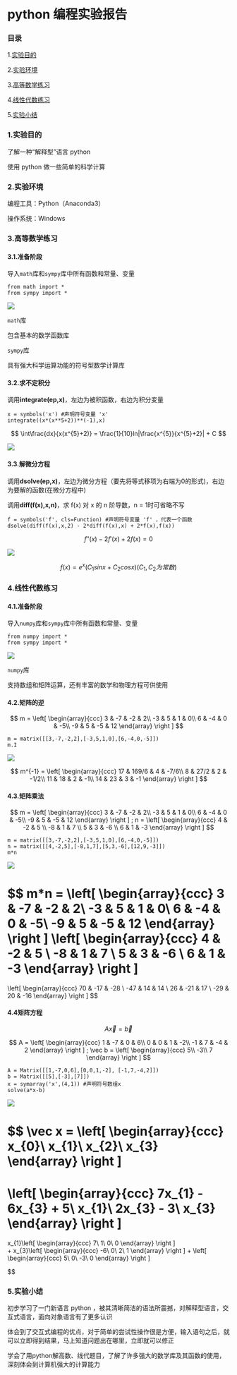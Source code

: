 # python 编程实验报告

### 目录

1.[实验目的](#实验目的)

2.[实验环境](#实验环境)

3.[高等数学练习](#高等数学练习)

4.[线性代数练习](#线性代数练习)

5.[实验小结](#实验小结)

### 1.实验目的

了解一种“解释型”语言 python

使用 python 做一些简单的科学计算

### 2.实验环境

编程工具：Python（Anaconda3）

操作系统：Windows

### 3.高等数学练习

#### 3.1.准备阶段

导入`math`库和`sympy`库中所有函数和常量、变量

```
from math import *
from sympy import *
```

![](http://m.qpic.cn/psb?/V10TtYkp2MvHv1/kk0vARdFA6jEZxzX38CQe8ma*EH4s3fYmbBKOHrqaAg!/b/dFQBAAAAAAAA&bo=yASqAQAAAAARF0c!&rf=viewer_4)

`math`库

包含基本的数学函数库

`sympy`库

具有强大科学运算功能的符号型数学计算库

#### 3.2.求不定积分

调用**integrate(ep,x)**，左边为被积函数，右边为积分变量

```
x = symbols('x') #声明符号变量 'x'
integrate((x*(x**5+2))**(-1),x) 
```

$$ \int\frac{dx}{x(x^{5}+2)} = \frac{1}{10}ln|\frac{x^{5}}{x^{5}+2}| + C $$

![](http://m.qpic.cn/psb?/V10TtYkp2MvHv1/ychHpkndakWxgHUpZC1PkssGEOGC9Xyw8Om0R43lKco!/b/dD4BAAAAAAAA&bo=wwSsAQAAAAARF0o!&rf=viewer_4)


#### 3.3.解微分方程

调用**dsolve(ep,x)**，左边为微分方程（要先将等式移项为右端为0的形式)，右边为要解的函数(在微分方程中)

调用**diff(f(x),x,n)**，求 f(x) 对 x 的 n 阶导数，n = 1时可省略不写

```
f = symbols('f', cls=Function) #声明符号变量 'f' ，代表一个函数
dsolve(diff(f(x),x,2) - 2*diff(f(x),x) + 2*f(x),f(x))
```

$$ f''(x) - 2f'(x) + 2f(x) = 0 $$

![](http://m.qpic.cn/psb?/V10TtYkp2MvHv1/ZTMpcJLYShCI56VDtBqQHXKr3otMkWQo0q8zMVs*IyI!/b/dFQBAAAAAAAA&bo=xwSTAQAAAAARF3E!&rf=viewer_4)

$$ f(x) = e^{x}(C_{1}sinx + C_{2}cosx) (C_{1},C_{2}为常数) $$

### 4.线性代数练习

#### 4.1.准备阶段

导入`numpy`库和`sympy`库中所有函数和常量、变量

```
from numpy import *
from sympy import *
```

![](http://m.qpic.cn/psb?/V10TtYkp2MvHv1/Bc3QwhrCwZugDrZqL565hRG5DndppFJ9ZJQC0cYtuUU!/b/dFMBAAAAAAAA&bo=xQRWAQAAAAARB6Y!&rf=viewer_4)

`numpy`库

支持数组和矩阵运算，还有丰富的数学和物理方程可供使用

#### 4.2.矩阵的逆

$$ m = \left[ \begin{array}{ccc}
3 & -7 & -2 & 2\\
-3 & 5 & 1 & 0\\
6 & -4 & 0 & -5\\
-9 & 5 & -5 & 12
\end{array} 
\right ] $$

```
m = matrix([[3,-7,-2,2],[-3,5,1,0],[6,-4,0,-5]])
m.I
```

![](http://m.qpic.cn/psb?/V10TtYkp2MvHv1/u*Ue1vxnVTfKNGHYSV3FXdlWkXoxzxdyYDnT67l2Rig!/b/dFMBAAAAAAAA&bo=yQSnAQAAAAARF0s!&rf=viewer_4)

$$ m^{-1} = \left[ \begin{array}{ccc}
17 & 169/6 & 4 & -7/6\\
8 & 27/2 & 2 & -1/2\\
11 & 18 & 2 & -1\\
14 & 23 & 3 & -1
\end{array} 
\right ] $$

#### 4.3.矩阵乘法

$$ m = \left[ \begin{array}{ccc}
3 & -7 & -2 & 2\\
-3 & 5 & 1 & 0\\
6 & -4 & 0 & -5\\
-9 & 5 & -5 & 12
\end{array} 
\right ] 
;
 n = \left[ \begin{array}{ccc}
4 & -2 & 5 \\
-8 & 1 & 7 \\
5 & 3 & -6 \\
6 & 1 & -3 
\end{array} 
\right ] $$

```
m = matrix([[3,-7,-2,2],[-3,5,1,0],[6,-4,0,-5]])
n = matrix([[4,-2,5],[-8,1,7],[5,3,-6],[12,9,-3]])
m*n
```

![](http://m.qpic.cn/psb?/V10TtYkp2MvHv1/1lYdPrpRsoh6ip2lXlKNK9vkAHMMTulQ3g7iQ.nh3uY!/b/dDEBAAAAAAAA&bo=xwQMAgAAAAARF.0!&rf=viewer_4)

$$ m*n = \left[ \begin{array}{ccc}
3 & -7 & -2 & 2\\
-3 & 5 & 1 & 0\\
6 & -4 & 0 & -5\\
-9 & 5 & -5 & 12
\end{array} 
\right ] 
\left[ \begin{array}{ccc}
4 & -2 & 5 \\
-8 & 1 & 7 \\
5 & 3 & -6 \\
6 & 1 & -3 
\end{array} 
\right ] 
=
\left[ \begin{array}{ccc}
70 & -17 & -28 \\
-47 & 14 & 14 \\
26 & -21 & 17 \\
-29 & 20 & -16 
\end{array} 
\right ] $$

#### 4.4矩阵方程

$$  A\vec x = \vec b $$

$$ A = \left[ \begin{array}{ccc}
1 & -7 & 0 & 6\\
0 & 0 & 1 & -2\\
-1 & 7 & -4 & 2
\end{array} 
\right ] 
;
\vec b = \left[ \begin{array}{ccc}
5\\
-3\\
7
\end{array} 
\right ] $$


```
A = Matrix([[1,-7,0,6],[0,0,1,-2], [-1,7,-4,2]])
b = Matrix([[5],[-3],[7]])
x = symarray('x',(4,1)) #声明符号数组x
solve(a*x-b)
```

![](http://m.qpic.cn/psb?/V10TtYkp2MvHv1/WjTEOR6FsGs22FpLGodx6iDM4htWsTtFILitCYQFmgQ!/b/dDIBAAAAAAAA&bo=xQQwAgAAAAARF9M!&rf=viewer_4)

$$ \vec x =  \left[ \begin{array}{ccc}
x_{0}\\
x_{1}\\
x_{2}\\
x_{3}
\end{array} 
\right ]  
= 
\left[ \begin{array}{ccc}
7x_{1} - 6x_{3} + 5\\
x_{1}\\
2x_{3} - 3\\
x_{3}
\end{array} 
\right ]    
=
x_{1}\left[ \begin{array}{ccc}
7\\
1\\
0\\
0
\end{array} 
\right ]   
+
x_{3}\left[ \begin{array}{ccc}
-6\\
0\\
2\\
1
\end{array} 
\right ]
+
\left[ \begin{array}{ccc}
5\\
0\\
-3\\
0
\end{array} 
\right ]

$$


### 5.实验小结

初步学习了一门新语言 python ，被其清晰简洁的语法所震撼，对解释型语言，交互式语言，面向对象语言有了更多认识

体会到了交互式编程的优点，对于简单的尝试性操作很是方便，输入语句之后，就可以立即得到结果，马上知道问题出在哪里，立即就可以修正

学会了用python解高数、线代题目，了解了许多强大的数学库及其函数的使用，深刻体会到计算机强大的计算能力

